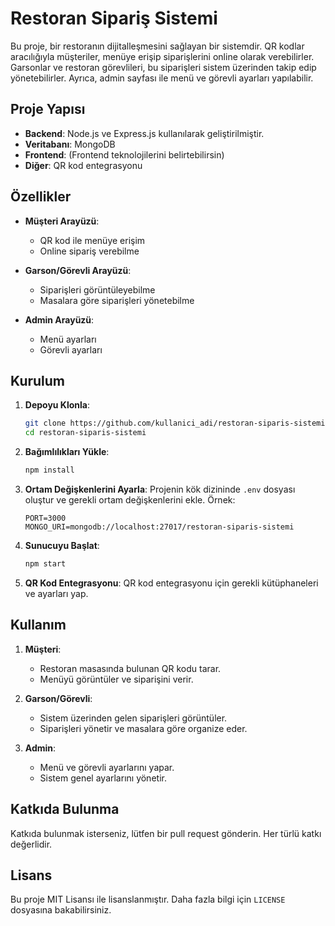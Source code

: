 # Restoran Sipariş Sistemi

Bu proje, bir restoranın dijitalleşmesini sağlayan bir sistemdir. QR kodlar aracılığıyla müşteriler, menüye erişip siparişlerini online olarak verebilirler. Garsonlar ve restoran görevlileri, bu siparişleri sistem üzerinden takip edip yönetebilirler. Ayrıca, admin sayfası ile menü ve görevli ayarları yapılabilir.

## Proje Yapısı

- **Backend**: Node.js ve Express.js kullanılarak geliştirilmiştir.
- **Veritabanı**: MongoDB
- **Frontend**: (Frontend teknolojilerini belirtebilirsin)
- **Diğer**: QR kod entegrasyonu

## Özellikler

- **Müşteri Arayüzü**:
  - QR kod ile menüye erişim
  - Online sipariş verebilme

- **Garson/Görevli Arayüzü**:
  - Siparişleri görüntüleyebilme
  - Masalara göre siparişleri yönetebilme

- **Admin Arayüzü**:
  - Menü ayarları
  - Görevli ayarları

## Kurulum

1. **Depoyu Klonla**:
    ```bash
    git clone https://github.com/kullanici_adi/restoran-siparis-sistemi.git
    cd restoran-siparis-sistemi
    ```

2. **Bağımlılıkları Yükle**:
    ```bash
    npm install
    ```

3. **Ortam Değişkenlerini Ayarla**:
    Projenin kök dizininde `.env` dosyası oluştur ve gerekli ortam değişkenlerini ekle. Örnek:
    ```env
    PORT=3000
    MONGO_URI=mongodb://localhost:27017/restoran-siparis-sistemi
    ```

4. **Sunucuyu Başlat**:
    ```bash
    npm start
    ```

5. **QR Kod Entegrasyonu**:
    QR kod entegrasyonu için gerekli kütüphaneleri ve ayarları yap.

## Kullanım

1. **Müşteri**:
   - Restoran masasında bulunan QR kodu tarar.
   - Menüyü görüntüler ve siparişini verir.

2. **Garson/Görevli**:
   - Sistem üzerinden gelen siparişleri görüntüler.
   - Siparişleri yönetir ve masalara göre organize eder.

3. **Admin**:
   - Menü ve görevli ayarlarını yapar.
   - Sistem genel ayarlarını yönetir.

## Katkıda Bulunma

Katkıda bulunmak isterseniz, lütfen bir pull request gönderin. Her türlü katkı değerlidir.

## Lisans

Bu proje MIT Lisansı ile lisanslanmıştır. Daha fazla bilgi için `LICENSE` dosyasına bakabilirsiniz.
